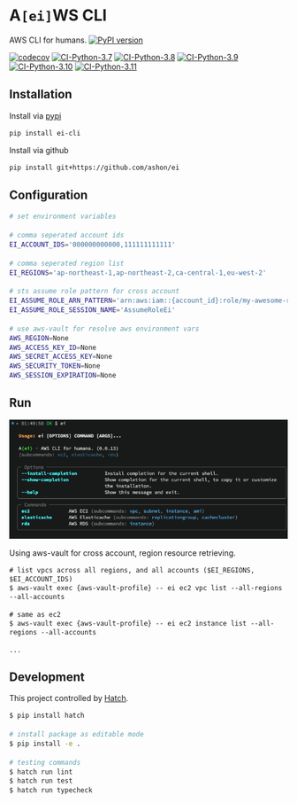 # A`[ei]`WS CLI

AWS CLI for humans. [![PyPI version](https://badge.fury.io/py/ei-cli.svg)](https://badge.fury.io/py/ei-cli)

[![codecov](https://codecov.io/gh/Ashon/ei/branch/main/graph/badge.svg?token=HSW2NN23BY)](https://codecov.io/gh/Ashon/ei)
[![CI-Python-3.7](https://github.com/Ashon/ei/actions/workflows/ci-py37.yml/badge.svg)](https://github.com/Ashon/ei/actions/workflows/ci-py37.yml)
[![CI-Python-3.8](https://github.com/Ashon/ei/actions/workflows/ci-py38.yml/badge.svg)](https://github.com/Ashon/ei/actions/workflows/ci-py38.yml)
[![CI-Python-3.9](https://github.com/Ashon/ei/actions/workflows/ci-py39.yml/badge.svg)](https://github.com/Ashon/ei/actions/workflows/ci-py39.yml)
[![CI-Python-3.10](https://github.com/Ashon/ei/actions/workflows/ci-py310.yml/badge.svg)](https://github.com/Ashon/ei/actions/workflows/ci-py310.yml)
[![CI-Python-3.11](https://github.com/Ashon/ei/actions/workflows/ci-py311.yml/badge.svg)](https://github.com/Ashon/ei/actions/workflows/ci-py311.yml)

## Installation

Install via [pypi](https://pypi.org/project/ei-cli/)

``` sh
pip install ei-cli
```

Install via github

``` sh
pip install git+https://github.com/ashon/ei
```

## Configuration

``` sh
# set environment variables

# comma seperated account ids
EI_ACCOUNT_IDS='000000000000,111111111111'

# comma seperated region list
EI_REGIONS='ap-northeast-1,ap-northeast-2,ca-central-1,eu-west-2'

# sts assume role pattern for cross account
EI_ASSUME_ROLE_ARN_PATTERN='arn:aws:iam::{account_id}:role/my-awesome-role'
EI_ASSUME_ROLE_SESSION_NAME='AssumeRoleEi'

# use aws-vault for resolve aws environment vars
AWS_REGION=None
AWS_ACCESS_KEY_ID=None
AWS_SECRET_ACCESS_KEY=None
AWS_SECURITY_TOKEN=None
AWS_SESSION_EXPIRATION=None
```

## Run

![ei](https://github.com/Ashon/ei/raw/main/assets/ei.png)

Using aws-vault for cross account, region resource retrieving.

```
# list vpcs across all regions, and all accounts ($EI_REGIONS, $EI_ACCOUNT_IDS)
$ aws-vault exec {aws-vault-profile} -- ei ec2 vpc list --all-regions --all-accounts

# same as ec2
$ aws-vault exec {aws-vault-profile} -- ei ec2 instance list --all-regions --all-accounts

...
```

## Development

This project controlled by [Hatch](https://github.com/pypa/hatch).

``` sh
$ pip install hatch

# install package as editable mode
$ pip install -e .

# testing commands
$ hatch run lint
$ hatch run test
$ hatch run typecheck
```

